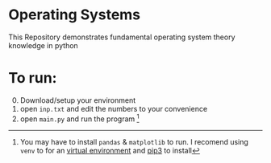 # Operating Systems
This Repository demonstrates fundamental operating system theory knowledge in python

# To run:
  0. Download/setup your environment 
  1. open ``` inp.txt ``` and edit the numbers to your convenience 
  2. open ``` main.py ``` and run the program [^1]


[^1]: You may have to install  ``` pandas ``` & ``` matplotlib ``` to run. 
  I recomend using `venv` to for an [virtual environment](https://docs.python.org/3/tutorial/venv.html) and [pip3](https://pip.pypa.io/en/stable/) to install
